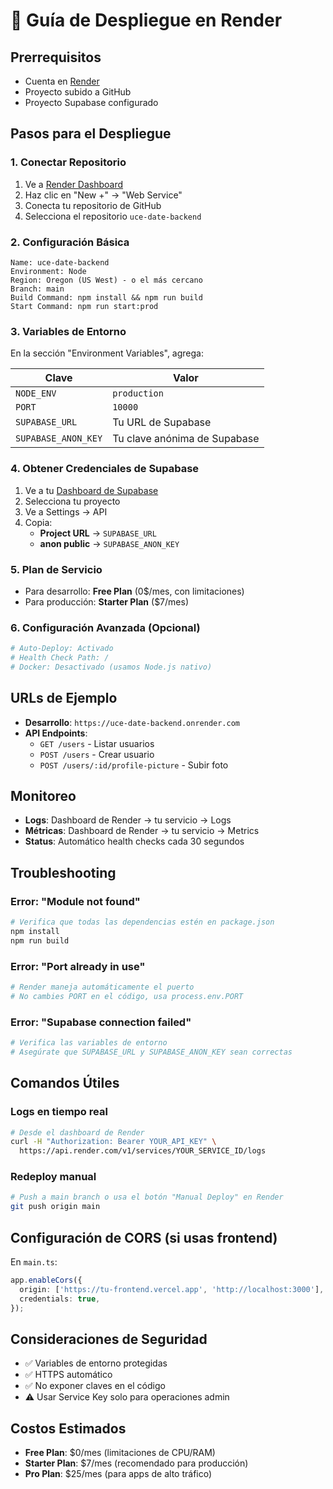 # 🚀 Guía de Despliegue en Render

## Prerrequisitos

- Cuenta en [Render](https://render.com)
- Proyecto subido a GitHub
- Proyecto Supabase configurado

## Pasos para el Despliegue

### 1. **Conectar Repositorio**

1. Ve a [Render Dashboard](https://dashboard.render.com)
2. Haz clic en "New +" → "Web Service"
3. Conecta tu repositorio de GitHub
4. Selecciona el repositorio `uce-date-backend`

### 2. **Configuración Básica**

```
Name: uce-date-backend
Environment: Node
Region: Oregon (US West) - o el más cercano
Branch: main
Build Command: npm install && npm run build
Start Command: npm run start:prod
```

### 3. **Variables de Entorno**

En la sección "Environment Variables", agrega:

| Clave               | Valor                        |
| ------------------- | ---------------------------- |
| `NODE_ENV`          | `production`                 |
| `PORT`              | `10000`                      |
| `SUPABASE_URL`      | Tu URL de Supabase           |
| `SUPABASE_ANON_KEY` | Tu clave anónima de Supabase |

### 4. **Obtener Credenciales de Supabase**

1. Ve a tu [Dashboard de Supabase](https://supabase.com/dashboard)
2. Selecciona tu proyecto
3. Ve a Settings → API
4. Copia:
   - **Project URL** → `SUPABASE_URL`
   - **anon public** → `SUPABASE_ANON_KEY`

### 5. **Plan de Servicio**

- Para desarrollo: **Free Plan** (0$/mes, con limitaciones)
- Para producción: **Starter Plan** ($7/mes)

### 6. **Configuración Avanzada (Opcional)**

```yaml
# Auto-Deploy: Activado
# Health Check Path: /
# Docker: Desactivado (usamos Node.js nativo)
```

## URLs de Ejemplo

- **Desarrollo**: `https://uce-date-backend.onrender.com`
- **API Endpoints**:
  - `GET /users` - Listar usuarios
  - `POST /users` - Crear usuario
  - `POST /users/:id/profile-picture` - Subir foto

## Monitoreo

- **Logs**: Dashboard de Render → tu servicio → Logs
- **Métricas**: Dashboard de Render → tu servicio → Metrics
- **Status**: Automático health checks cada 30 segundos

## Troubleshooting

### Error: "Module not found"

```bash
# Verifica que todas las dependencias estén en package.json
npm install
npm run build
```

### Error: "Port already in use"

```bash
# Render maneja automáticamente el puerto
# No cambies PORT en el código, usa process.env.PORT
```

### Error: "Supabase connection failed"

```bash
# Verifica las variables de entorno
# Asegúrate que SUPABASE_URL y SUPABASE_ANON_KEY sean correctas
```

## Comandos Útiles

### Logs en tiempo real

```bash
# Desde el dashboard de Render
curl -H "Authorization: Bearer YOUR_API_KEY" \
  https://api.render.com/v1/services/YOUR_SERVICE_ID/logs
```

### Redeploy manual

```bash
# Push a main branch o usa el botón "Manual Deploy" en Render
git push origin main
```

## Configuración de CORS (si usas frontend)

En `main.ts`:

```typescript
app.enableCors({
  origin: ['https://tu-frontend.vercel.app', 'http://localhost:3000'],
  credentials: true,
});
```

## Consideraciones de Seguridad

- ✅ Variables de entorno protegidas
- ✅ HTTPS automático
- ✅ No exponer claves en el código
- ⚠️ Usar Service Key solo para operaciones admin

## Costos Estimados

- **Free Plan**: $0/mes (limitaciones de CPU/RAM)
- **Starter Plan**: $7/mes (recomendado para producción)
- **Pro Plan**: $25/mes (para apps de alto tráfico)
